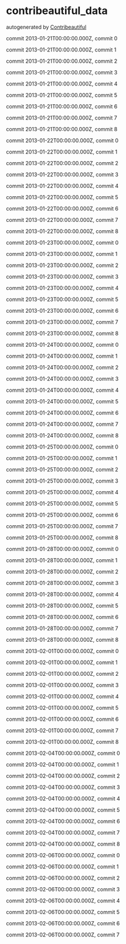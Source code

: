 # contribeautiful_data
autogenerated by [Contribeautiful](https://sethpainter.com/contribeautiful)


commit 2013-01-21T00:00:00.000Z, commit 0

commit 2013-01-21T00:00:00.000Z, commit 1

commit 2013-01-21T00:00:00.000Z, commit 2

commit 2013-01-21T00:00:00.000Z, commit 3

commit 2013-01-21T00:00:00.000Z, commit 4

commit 2013-01-21T00:00:00.000Z, commit 5

commit 2013-01-21T00:00:00.000Z, commit 6

commit 2013-01-21T00:00:00.000Z, commit 7

commit 2013-01-21T00:00:00.000Z, commit 8

commit 2013-01-22T00:00:00.000Z, commit 0

commit 2013-01-22T00:00:00.000Z, commit 1

commit 2013-01-22T00:00:00.000Z, commit 2

commit 2013-01-22T00:00:00.000Z, commit 3

commit 2013-01-22T00:00:00.000Z, commit 4

commit 2013-01-22T00:00:00.000Z, commit 5

commit 2013-01-22T00:00:00.000Z, commit 6

commit 2013-01-22T00:00:00.000Z, commit 7

commit 2013-01-22T00:00:00.000Z, commit 8

commit 2013-01-23T00:00:00.000Z, commit 0

commit 2013-01-23T00:00:00.000Z, commit 1

commit 2013-01-23T00:00:00.000Z, commit 2

commit 2013-01-23T00:00:00.000Z, commit 3

commit 2013-01-23T00:00:00.000Z, commit 4

commit 2013-01-23T00:00:00.000Z, commit 5

commit 2013-01-23T00:00:00.000Z, commit 6

commit 2013-01-23T00:00:00.000Z, commit 7

commit 2013-01-23T00:00:00.000Z, commit 8

commit 2013-01-24T00:00:00.000Z, commit 0

commit 2013-01-24T00:00:00.000Z, commit 1

commit 2013-01-24T00:00:00.000Z, commit 2

commit 2013-01-24T00:00:00.000Z, commit 3

commit 2013-01-24T00:00:00.000Z, commit 4

commit 2013-01-24T00:00:00.000Z, commit 5

commit 2013-01-24T00:00:00.000Z, commit 6

commit 2013-01-24T00:00:00.000Z, commit 7

commit 2013-01-24T00:00:00.000Z, commit 8

commit 2013-01-25T00:00:00.000Z, commit 0

commit 2013-01-25T00:00:00.000Z, commit 1

commit 2013-01-25T00:00:00.000Z, commit 2

commit 2013-01-25T00:00:00.000Z, commit 3

commit 2013-01-25T00:00:00.000Z, commit 4

commit 2013-01-25T00:00:00.000Z, commit 5

commit 2013-01-25T00:00:00.000Z, commit 6

commit 2013-01-25T00:00:00.000Z, commit 7

commit 2013-01-25T00:00:00.000Z, commit 8

commit 2013-01-28T00:00:00.000Z, commit 0

commit 2013-01-28T00:00:00.000Z, commit 1

commit 2013-01-28T00:00:00.000Z, commit 2

commit 2013-01-28T00:00:00.000Z, commit 3

commit 2013-01-28T00:00:00.000Z, commit 4

commit 2013-01-28T00:00:00.000Z, commit 5

commit 2013-01-28T00:00:00.000Z, commit 6

commit 2013-01-28T00:00:00.000Z, commit 7

commit 2013-01-28T00:00:00.000Z, commit 8

commit 2013-02-01T00:00:00.000Z, commit 0

commit 2013-02-01T00:00:00.000Z, commit 1

commit 2013-02-01T00:00:00.000Z, commit 2

commit 2013-02-01T00:00:00.000Z, commit 3

commit 2013-02-01T00:00:00.000Z, commit 4

commit 2013-02-01T00:00:00.000Z, commit 5

commit 2013-02-01T00:00:00.000Z, commit 6

commit 2013-02-01T00:00:00.000Z, commit 7

commit 2013-02-01T00:00:00.000Z, commit 8

commit 2013-02-04T00:00:00.000Z, commit 0

commit 2013-02-04T00:00:00.000Z, commit 1

commit 2013-02-04T00:00:00.000Z, commit 2

commit 2013-02-04T00:00:00.000Z, commit 3

commit 2013-02-04T00:00:00.000Z, commit 4

commit 2013-02-04T00:00:00.000Z, commit 5

commit 2013-02-04T00:00:00.000Z, commit 6

commit 2013-02-04T00:00:00.000Z, commit 7

commit 2013-02-04T00:00:00.000Z, commit 8

commit 2013-02-06T00:00:00.000Z, commit 0

commit 2013-02-06T00:00:00.000Z, commit 1

commit 2013-02-06T00:00:00.000Z, commit 2

commit 2013-02-06T00:00:00.000Z, commit 3

commit 2013-02-06T00:00:00.000Z, commit 4

commit 2013-02-06T00:00:00.000Z, commit 5

commit 2013-02-06T00:00:00.000Z, commit 6

commit 2013-02-06T00:00:00.000Z, commit 7
